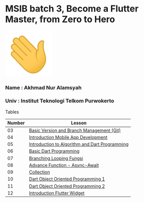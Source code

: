 # MSIB batch 3, Become a Flutter Master, from Zero to Hero

<img src="https://raw.githubusercontent.com/ABSphreak/ABSphreak/master/gifs/Hi.gif" width="150px">

### Name : Akhmad Nur Alamsyah
### Univ : Institut Teknologi Telkom Purwokerto

Tables

|Number |Lesson |
|----- |----- |
|03 | [Basic Version and Branch Management (Git)](https://github.com/Madd-G/flutter-Akhmad-Nur-Alamsyah/tree/main/03_Basic%20Version%20and%20Branch%20Management%20(Git)) | 
|04 | [Introduction Mobile App Development](https://github.com/Madd-G/flutter-Akhmad-Nur-Alamsyah/tree/main/04_Introduction%20Mobile%20App%20Development) |
|05 | [Introduction to Algorithm and Dart Programming](https://github.com/Madd-G/flutter-Akhmad-Nur-Alamsyah/tree/main/05_Introduction%20to%20Algorithm%20and%20Dart%20Programming) |
|06 | [Basic Dart Programming](https://github.com/Madd-G/flutter-Akhmad-Nur-Alamsyah/tree/main/06_Basic%20Dart%20Programming) |
|07 | [Branching Looping Fungsi](https://github.com/Madd-G/flutter-Akhmad-Nur-Alamsyah/tree/main/07_Branching%20Looping%20Function) |
|08 | [Advance Function - Async-Await](https://github.com/Madd-G/flutter-Akhmad-Nur-Alamsyah/tree/main/08_Advance%20Function-%20Async-Await) |
|09 | [Collection](https://github.com/Madd-G/flutter-Akhmad-Nur-Alamsyah/tree/main/09_Collection) |
|10 | [Dart Object Oriented Programming 1](https://github.com/Madd-G/flutter-Akhmad-Nur-Alamsyah/tree/main/10_Dart%20Object%20Oriented%20Programming%201) |
|11 | [Dart Object Oriented Programming 2](https://github.com/Madd-G/flutter-Akhmad-Nur-Alamsyah/tree/main/11_Dart%20Object%20Oriented%20Programming%202) |
|12 | [Introduction Flutter Widget](https://github.com/Madd-G/flutter-Akhmad-Nur-Alamsyah/tree/main/12_Introduction%20Flutter%20Widget) |
